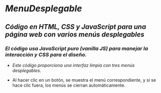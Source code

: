 # **_MenuDesplegable_**

## **_Código en HTML, CSS y JavaScript para una página web con varios menús desplegables_**

### **_El código usa JavaScript puro (vanilla JS) para manejar la interacción y CSS para el diseño._**

- _Este código proporciona una interfaz limpia con tres menús desplegables._
  
- Al hacer clic en un botón, se muestra el menú correspondiente, y si se hace clic fuera, los menús se cierran automáticamente. 
